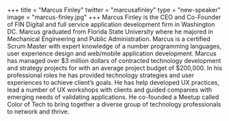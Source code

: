+++
title = "Marcus Finley"
twitter = "marcusafinley"
type = "new-speaker"
image = "marcus-finley.jpg"
+++
Marcus Finley is the CEO and Co-Founder of FIN Digital and full service application development firm in Washington DC. Marcus graduated from Florida State University where he majored in Mechanical Engineering and Public Administration. Marcus is a certified Scrum Master with expert knowledge of a number programming languages, user experience design and web/mobile application development. Marcus has managed over $3 million dollars of contracted technology development and strategy projects for with an average project budget of $200,000. In his professional roles he has provided technology strategies and user experiences to achieve client’s goals. He has help developed UX practices, lead a number of UX workshops with clients and guided companies with emerging needs of validating applications. He co-founded a Meetup called Color of Tech to bring together a diverse group of technology professionals to network and thrive.